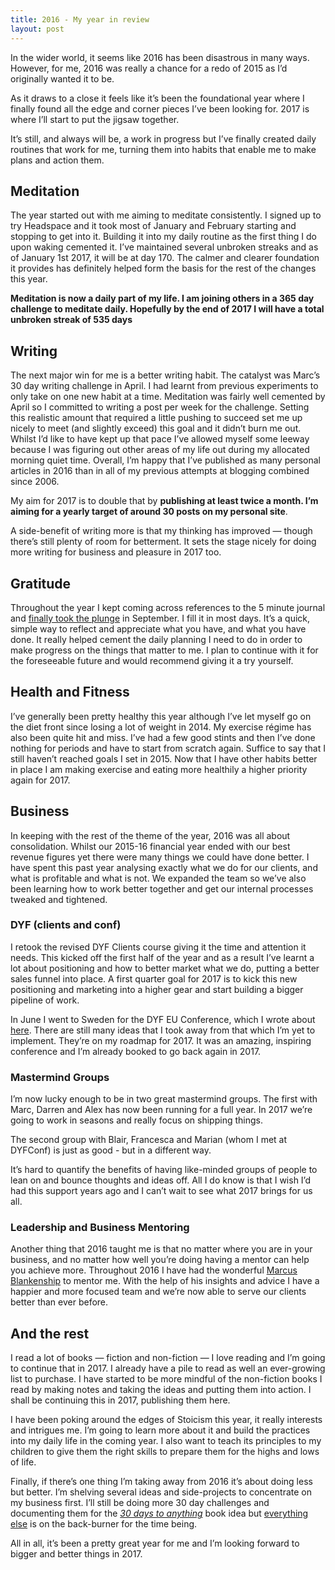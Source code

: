```yaml
---
title: 2016 - My year in review
layout: post
---
```

In the wider world, it seems like 2016 has been disastrous in many ways. However, for me, 2016 was really a chance for a redo of 2015 as I’d originally wanted it to be.

As it draws to a close it feels like it’s been the foundational year where I finally found all the edge and corner pieces I’ve been looking for. 2017 is where I’ll start to put the jigsaw together.

It’s still, and always will be, a work in progress but I’ve finally created daily routines that work for me, turning them into habits that enable me to make plans and action them.

## Meditation
The year started out with me aiming to meditate consistently. I signed up to try Headspace and it took most of January and February starting and stopping to get into it. Building it into my daily routine as the first thing I do upon waking cemented it. I’ve maintained several unbroken streaks and as of January 1st 2017, it will be at day 170. The calmer and clearer foundation it provides has definitely helped form the basis for the rest of the changes this year.

**Meditation is now a daily part of my life. I am joining others in a 365 day challenge to meditate daily. Hopefully by the end of 2017 I will have a total unbroken streak of 535 days**

## Writing

The next major win for me is a better writing habit. The catalyst was Marc’s 30 day writing challenge in April. I had learnt from previous experiments to only take on one new habit at a time. Meditation was fairly well cemented by April so I committed to writing a post per week for the challenge. Setting this realistic amount that required a little pushing to succeed set me up nicely to meet (and slightly exceed) this goal and it didn’t burn me out. Whilst I’d like to have kept up that pace I’ve allowed myself some leeway because I was figuring out other areas of my life out during my allocated morning quiet time. Overall, I’m happy that I’ve published as many personal articles in 2016 than in all of my previous attempts at blogging combined since 2006.

My aim for 2017 is to double that by **publishing at least twice a month. I’m aiming for a yearly target of around 30 posts on my personal site**.

A side-benefit of writing more is that my thinking has improved — though there’s still plenty of room for betterment. It  sets the stage nicely for doing more writing for business and pleasure in 2017 too.

## Gratitude

Throughout the year I kept coming across references to the 5 minute journal and [finally took the plunge](http://elaptics.co.uk/journal/five-minute-journal/) in September. I fill it in most days. It’s a quick, simple way to reflect and appreciate what you have, and what you have done. It really helped cement the daily planning I need to do in order to make progress on the things that matter to me. I plan to continue with it for the foreseeable future and would recommend giving it a try yourself.

## Health and Fitness

I’ve generally been pretty healthy this year although I’ve let myself go on the diet front since losing a lot of weight in 2014. My exercise régime has also been quite hit and miss. I’ve had a few good stints and then I’ve done nothing for periods and have to start from scratch again. Suffice to say that I still haven’t reached goals I set in 2015. Now that I have other habits better in place I am making exercise and eating more healthily a higher priority again for 2017.

## Business

In keeping with the rest of the theme of the year, 2016 was all about consolidation. Whilst our 2015-16 financial year ended with our best revenue figures yet there were many things we could have done better. I have spent this past year analysing exactly what we do for our clients, and what is profitable and what is not. We expanded the team so we’ve also been learning how to work better together and get our internal processes tweaked and tightened.

### DYF (clients and conf)

I retook the revised DYF Clients course giving it the time and attention it needs. This kicked off the first half of the year and as a result I’ve learnt a lot about positioning and how to better market what we do, putting a better sales funnel into place. A first quarter goal for 2017 is to kick this new positioning and marketing into a higher gear and start building a bigger pipeline of work.

In June I went to Sweden for the DYF EU Conference, which I wrote about [here](http://elaptics.co.uk/journal/dyfconfeu/). There are still many ideas that I took away from that which I’m yet to implement. They’re on my roadmap for 2017. It was an amazing, inspiring conference and I’m already booked to go back again in 2017.

### Mastermind Groups

I’m now lucky enough to be in two great mastermind groups. The first with Marc, Darren and Alex has now been running for a full year. In 2017 we’re going to work in seasons and really focus on shipping things.

The second group with Blair, Francesca and Marian (whom I met at DYFConf) is just as good - but in a different way.

It’s hard to quantify the benefits of having like-minded groups of people to lean on and bounce thoughts and ideas off. All I do know is that I wish I’d had this support years ago and I can’t wait to see what 2017 brings for us all.

### Leadership and Business Mentoring

Another thing that 2016 taught me is that no matter where you are in your business, and no matter how well you’re doing having a mentor can help you achieve more. Throughout 2016 I have had the wonderful [Marcus Blankenship](https://marcusblankenship.com/) to mentor me. With the help of his insights and advice I have a happier and more focused team and we’re now able to serve our clients better than ever before.

## And the rest

I read a lot of books — fiction and non-fiction — I love reading and I’m going to continue that in 2017. I already have a pile to read as well an ever-growing list to purchase. I have started to be more mindful of the non-fiction books I read by making notes and taking the ideas and putting them into action. I shall be continuing this in 2017, publishing them here.

I have been poking around the edges of Stoicism this year, it really interests and intrigues me. I’m going to learn more about it and build the practices into my daily life in the coming year. I also want to teach its principles to my children to give them the right skills to prepare them for the highs and lows of life.

Finally, if there’s one thing I’m taking away from 2016 it’s about doing less but better. I’m shelving several ideas and side-projects to concentrate on my business first. I’ll still be doing more 30 day challenges and documenting them for the [_30 days to anything_](http://elaptics.co.uk/30-days/) book idea but [everything else](http://jotpack.com) is on the back-burner for the time being.

All in all, it’s been a pretty great year for me and I’m looking forward to bigger and better things in 2017.